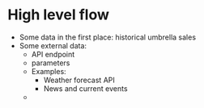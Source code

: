 
# High level flow
- Some data in the first place: historical umbrella sales
- Some external data: 
	- API endpoint
	- parameters
	- Examples:
		- Weather forecast API
		- News and current events
	- 

